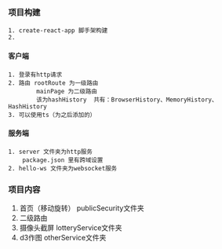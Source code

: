 ### 项目构建
    1. create-react-app 脚手架构建
    2. 
#### 客户端
    1. 登录有http请求
    2. 路由 rootRoute 为一级路由
            mainPage 为二级路由
            该为hashHistory  共有：BrowserHistory、MemoryHistory、HashHistory
    3. 可以使用ts（为之后添加的）
    
#### 服务端
    1. server 文件夹为http服务
        package.json 里有跨域设置
    2. hello-ws 文件夹为websocket服务
### 项目内容
1. 首页（移动旋转） publicSecurity文件夹
2. 二级路由 
3. 摄像头截屏 lotteryService文件夹
4. d3作图 otherService文件夹


